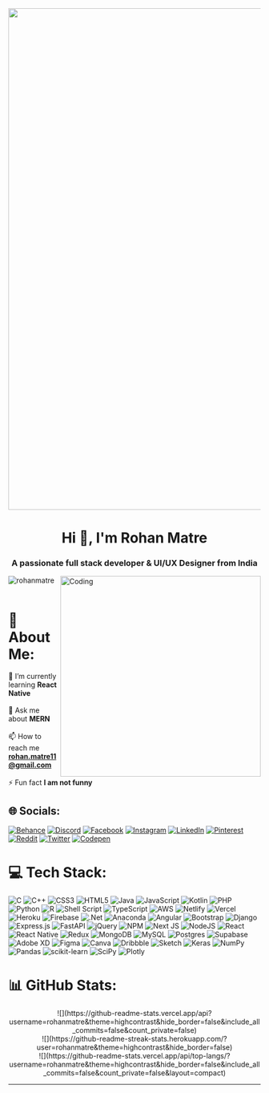 <img align="center" width="1000" src="https://www.wingstechsolutions.com/wp-content/uploads/2022/03/full-stack-development.gif">
<h1 align="center">Hi 👋, I'm Rohan Matre</h1>
<h3 align="center">A passionate full stack developer & UI/UX Designer from India</h3>
<img align="right" alt="Coding" width="400" src="https://cdn.dribbble.com/users/1292677/screenshots/6139167/media/5387dc7e035b3efe9d94516044de66a4.gif">

<p align="left"> <img src="https://komarev.com/ghpvc/?username=rohanmatre&label=Profile%20views&color=0e75b6&style=flat" alt="rohanmatre" /> </p>

<p align="left"> <a href="https://twitter.com/" target="blank"><img src="https://img.shields.io/twitter/follow/?logo=twitter&style=for-the-badge" alt="" /></a> </p>

# 💫 About Me:
🌱 I’m currently learning **React Native**<br><br>💬 Ask me about **MERN**<br><br>📫 How to reach me **rohan.matre11@gmail.com**<br><br>⚡ Fun fact **I am not funny**


## 🌐 Socials:
[![Behance](https://img.shields.io/badge/Behance-1769ff?logo=behance&logoColor=white)](https://behance.net/https://www.behance.net/rohanmatre) [![Discord](https://img.shields.io/badge/Discord-%237289DA.svg?logo=discord&logoColor=white)](https://discord.gg/https://discord.com/channels/@me) [![Facebook](https://img.shields.io/badge/Facebook-%231877F2.svg?logo=Facebook&logoColor=white)](https://facebook.com/https://www.facebook.com/rohan.matre.12/) [![Instagram](https://img.shields.io/badge/Instagram-%23E4405F.svg?logo=Instagram&logoColor=white)](https://instagram.com/https://www.instagram.com/matre_rohan_007/) [![LinkedIn](https://img.shields.io/badge/LinkedIn-%230077B5.svg?logo=linkedin&logoColor=white)](https://linkedin.com/in/https://www.linkedin.com/in/rohan-matre-b0b334221/) [![Pinterest](https://img.shields.io/badge/Pinterest-%23E60023.svg?logo=Pinterest&logoColor=white)](https://pinterest.com/https://in.pinterest.com/rohanmatre11/) [![Reddit](https://img.shields.io/badge/Reddit-%23FF4500.svg?logo=Reddit&logoColor=white)](https://reddit.com/user/https://www.reddit.com/user/rohanmatre11) [![Twitter](https://img.shields.io/badge/Twitter-%231DA1F2.svg?logo=Twitter&logoColor=white)](https://twitter.com/https://twitter.com/RohanMatre) [![Codepen](https://img.shields.io/badge/Codepen-000000?style=for-the-badge&logo=codepen&logoColor=white)](https://codepen.io/https://codepen.io/rohanmatre) 

# 💻 Tech Stack:
![C](https://img.shields.io/badge/c-%2300599C.svg?style=flat&logo=c&logoColor=white) ![C++](https://img.shields.io/badge/c++-%2300599C.svg?style=flat&logo=c%2B%2B&logoColor=white) ![CSS3](https://img.shields.io/badge/css3-%231572B6.svg?style=flat&logo=css3&logoColor=white) ![HTML5](https://img.shields.io/badge/html5-%23E34F26.svg?style=flat&logo=html5&logoColor=white) ![Java](https://img.shields.io/badge/java-%23ED8B00.svg?style=flat&logo=java&logoColor=white) ![JavaScript](https://img.shields.io/badge/javascript-%23323330.svg?style=flat&logo=javascript&logoColor=%23F7DF1E) ![Kotlin](https://img.shields.io/badge/kotlin-%230095D5.svg?style=flat&logo=kotlin&logoColor=white) ![PHP](https://img.shields.io/badge/php-%23777BB4.svg?style=flat&logo=php&logoColor=white) ![Python](https://img.shields.io/badge/python-3670A0?style=flat&logo=python&logoColor=ffdd54) ![R](https://img.shields.io/badge/r-%23276DC3.svg?style=flat&logo=r&logoColor=white) ![Shell Script](https://img.shields.io/badge/shell_script-%23121011.svg?style=flat&logo=gnu-bash&logoColor=white) ![TypeScript](https://img.shields.io/badge/typescript-%23007ACC.svg?style=flat&logo=typescript&logoColor=white) ![AWS](https://img.shields.io/badge/AWS-%23FF9900.svg?style=flat&logo=amazon-aws&logoColor=white) ![Netlify](https://img.shields.io/badge/netlify-%23000000.svg?style=flat&logo=netlify&logoColor=#00C7B7) ![Vercel](https://img.shields.io/badge/vercel-%23000000.svg?style=flat&logo=vercel&logoColor=white) ![Heroku](https://img.shields.io/badge/heroku-%23430098.svg?style=flat&logo=heroku&logoColor=white) ![Firebase](https://img.shields.io/badge/firebase-%23039BE5.svg?style=flat&logo=firebase) ![.Net](https://img.shields.io/badge/.NET-5C2D91?style=flat&logo=.net&logoColor=white) ![Anaconda](https://img.shields.io/badge/Anaconda-%2344A833.svg?style=flat&logo=anaconda&logoColor=white) ![Angular](https://img.shields.io/badge/angular-%23DD0031.svg?style=flat&logo=angular&logoColor=white) ![Bootstrap](https://img.shields.io/badge/bootstrap-%23563D7C.svg?style=flat&logo=bootstrap&logoColor=white) ![Django](https://img.shields.io/badge/django-%23092E20.svg?style=flat&logo=django&logoColor=white) ![Express.js](https://img.shields.io/badge/express.js-%23404d59.svg?style=flat&logo=express&logoColor=%2361DAFB) ![FastAPI](https://img.shields.io/badge/FastAPI-005571?style=flat&logo=fastapi) ![jQuery](https://img.shields.io/badge/jquery-%230769AD.svg?style=flat&logo=jquery&logoColor=white) ![NPM](https://img.shields.io/badge/NPM-%23000000.svg?style=flat&logo=npm&logoColor=white) ![Next JS](https://img.shields.io/badge/Next-black?style=flat&logo=next.js&logoColor=white) ![NodeJS](https://img.shields.io/badge/node.js-6DA55F?style=flat&logo=node.js&logoColor=white) ![React](https://img.shields.io/badge/react-%2320232a.svg?style=flat&logo=react&logoColor=%2361DAFB) ![React Native](https://img.shields.io/badge/react_native-%2320232a.svg?style=flat&logo=react&logoColor=%2361DAFB) ![Redux](https://img.shields.io/badge/redux-%23593d88.svg?style=flat&logo=redux&logoColor=white) ![MongoDB](https://img.shields.io/badge/MongoDB-%234ea94b.svg?style=flat&logo=mongodb&logoColor=white) ![MySQL](https://img.shields.io/badge/mysql-%2300f.svg?style=flat&logo=mysql&logoColor=white) ![Postgres](https://img.shields.io/badge/postgres-%23316192.svg?style=flat&logo=postgresql&logoColor=white) 	![Supabase](https://img.shields.io/badge/Supabase-3ECF8E?style=flat&logo=supabase&logoColor=white) ![Adobe XD](https://img.shields.io/badge/Adobe%20XD-470137?style=flat&logo=Adobe%20XD&logoColor=#FF61F6) 	![Figma](https://img.shields.io/badge/figma-%23F24E1E.svg?style=flat&logo=figma&logoColor=white) ![Canva](https://img.shields.io/badge/Canva-%2300C4CC.svg?style=flat&logo=Canva&logoColor=white) ![Dribbble](https://img.shields.io/badge/Dribbble-EA4C89?style=flat&logo=dribbble&logoColor=white) ![Sketch](https://img.shields.io/badge/Sketch-FFB387?style=flat&logo=sketch&logoColor=black) ![Keras](https://img.shields.io/badge/Keras-%23D00000.svg?style=flat&logo=Keras&logoColor=white) ![NumPy](https://img.shields.io/badge/numpy-%23013243.svg?style=flat&logo=numpy&logoColor=white) ![Pandas](https://img.shields.io/badge/pandas-%23150458.svg?style=flat&logo=pandas&logoColor=white) ![scikit-learn](https://img.shields.io/badge/scikit--learn-%23F7931E.svg?style=flat&logo=scikit-learn&logoColor=white) ![SciPy](https://img.shields.io/badge/SciPy-%230C55A5.svg?style=flat&logo=scipy&logoColor=%white) ![Plotly](https://img.shields.io/badge/Plotly-%233F4F75.svg?style=flat&logo=plotly&logoColor=white)
# 📊 GitHub Stats:

<div img align="center">
![](https://github-readme-stats.vercel.app/api?username=rohanmatre&theme=highcontrast&hide_border=false&include_all_commits=false&count_private=false)<br/>
![](https://github-readme-streak-stats.herokuapp.com/?user=rohanmatre&theme=highcontrast&hide_border=false)<br/>
![](https://github-readme-stats.vercel.app/api/top-langs/?username=rohanmatre&theme=highcontrast&hide_border=false&include_all_commits=false&count_private=false&layout=compact)
</div>

---

<!-- Proudly created with GPRM ( https://gprm.itsvg.in ) -->
